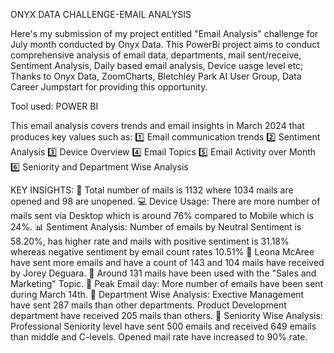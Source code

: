 ONYX DATA CHALLENGE-EMAIL ANALYSIS

Here's my submission of my project entitled "Email Analysis" challenge for July month conducted by Onyx Data. This PowerBi project aims to conduct comprehensive analysis of email data, departments, mail sent/receive, Sentiment Analysis, Daily based email analysis, Device uasge level etc;
Thanks to Onyx Data, ZoomCharts, Bletchley Park AI User Group, Data Career Jumpstart for providing this opportunity.

Tool used: POWER BI

This email analysis covers trends and email insights in March 2024 that produces key values such as:
1️⃣ Email communication trends
2️⃣ Sentiment Analysis
3️⃣ Device Overview
4️⃣ Email Topics
5️⃣ Email Activity over Month
6️⃣ Seniority and Department Wise Analysis

KEY INSIGHTS:
📩 Total number of mails is 1132 where 1034 mails are opened and 98 are unopened.
💻 Device Usage: There are more number of mails sent via Desktop which is around 76% compared to Mobile which is 24%.
📊 Sentiment Analysis: Number of emails by Neutral Sentiment is 58.20%, has higher rate and mails with positive sentiment is 31.18% whereas negative sentiment by email count rates 10.51%
📨 Leona McAree have sent more emails and have a count of 143 and 104 mails have received by Jorey Deguara.
📇 Around 131 mails have been used with the "Sales and Marketing" Topic.
📢 Peak Email day: More number of emails have been sent during March 14th.
🏬 Department Wise Analysis: Exective Management have sent 287 mails than other departments. Product Development department have received 205 mails than others.
🧓 Seniority Wise Analysis: Professional Seniority level have sent 500 emails and received 649 emails than middle and C-levels.
Opened mail rate have increased to 90% rate. 
